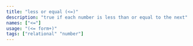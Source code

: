 ```yaml
---
title: "less or equal (<=)"
description: "true if each number is less than or equal to the next"
names: ["<="]
usage: "(<= form+)"
tags: ["relational" "number"]
---
```

